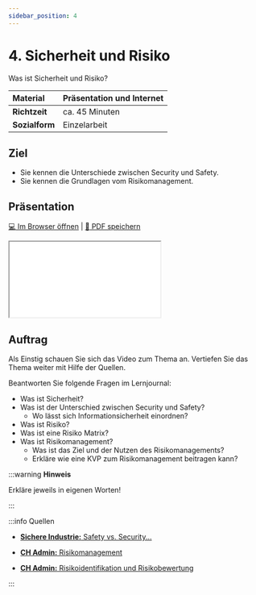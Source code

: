 ```yaml
---
sidebar_position: 4
---
```


# 4.  Sicherheit und Risiko

Was ist Sicherheit und Risiko?

| **Material**   | Präsentation und Internet                     |
| :------------- | :-------------------------------------------- |
| **Richtzeit**  | ca. 45 Minuten                                |
| **Sozialform** | Einzelarbeit                                  |

## Ziel

* Sie kennen die Unterschiede zwischen Security und Safety.
* Sie kennen die Grundlagen vom Risikomanagement.

<!---
## Video

[![IMAGE ALT TEXT HERE](https://via.placeholder.com/600x400)](https://www.youtube.com/watch?v=k1BneeJTDcU&ab_channel=boburnham)
--->

## Präsentation

[:computer: Im Browser öffnen](pathname:///slides/10_grundlagen/04_sicherheitundrisiko) | [:floppy_disk: PDF speichern](pathname:///slides/10_grundlagen/04_sicherheitundrisiko)

<iframe src="/bbzbl-modul-231/slides/10_grundlagen/04_sicherheitundrisiko"></iframe>

## Auftrag

Als Einstig schauen Sie sich das Video zum Thema an. Vertiefen Sie das Thema weiter mit Hilfe der Quellen.

Beantworten Sie folgende Fragen im Lernjournal:

- Was ist Sicherheit?
- Was ist der Unterschied zwischen Security und Safety?
  - Wo lässt sich Informationsicherheit einordnen?
- Was ist Risiko?
- Was ist eine Risiko Matrix?
- Was ist Risikomanagement?
  - Was ist das Ziel und der Nutzen des Risikomanagements?
  - Erkläre wie eine KVP zum Risikomanagement beitragen kann?


:::warning **Hinweis**

Erkläre jeweils in eigenen Worten!

:::

:::info Quellen

- [**Sichere Industrie:** Safety vs. Security...](https://www.sichere-industrie.de/safety-security-unterschied-erklaert-kombination-ziele-industrial-security/)

- [**CH Admin:** Risikomanagement](https://www.kmu.admin.ch/kmu/de/home/praktisches-wissen/finanzielles/risikomanagement.html)

- [**CH Admin:** Risikoidentifikation und Risikobewertung](https://www.kmu.admin.ch/kmu/de/home/praktisches-wissen/finanzielles/risikomanagement/wie-fuehrt-man-ein-risikomanagementsystem-ein/risikoidentifikation-und-risikobewertung.html)

:::